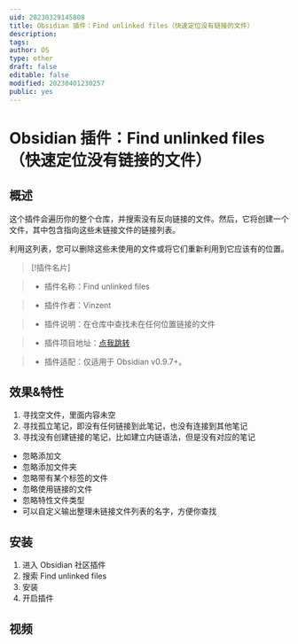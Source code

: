 ```yaml
---
uid: 20230329145808
title: Obsidian 插件：Find unlinked files（快速定位没有链接的文件）
description: 
tags: 
author: OS
type: other
draft: false
editable: false
modified: 20230401230257
public: yes
---
```


# Obsidian 插件：Find unlinked files（快速定位没有链接的文件）

## 概述

这个插件会遍历你的整个仓库，并搜索没有反向链接的文件。然后，它将创建一个文件，其中包含指向这些未链接文件的链接列表。

利用这列表，您可以删除这些未使用的文件或将它们重新利用到它应该有的位置。

> [!插件名片]

> - 插件名称：Find unlinked files

> - 插件作者：Vinzent

> - 插件说明：在仓库中查找未在任何位置链接的文件

> - 插件项目地址：[点我跳转](https://github.com/Vinzent03/find-unlinked-files)

> - 插件适配：仅适用于 Obsidian v0.9.7+。

## 效果&特性

1. 寻找空文件，里面内容未空
2. 寻找孤立笔记，即没有任何链接到此笔记，也没有连接到其他笔记
3. 寻找没有创建链接的笔记，比如建立内链语法，但是没有对应的笔记

- 忽略添加文
- 忽略添加文件夹
- 忽略带有某个标签的文件
- 忽略使用链接的文件
- 忽略特性文件类型
- 可以自定义输出整理未链接文件列表的名字，方便你查找

## 安装

1. 进入 Obsidian 社区插件
2. 搜索 Find unlinked files
3. 安装
4. 开启插件

## 视频